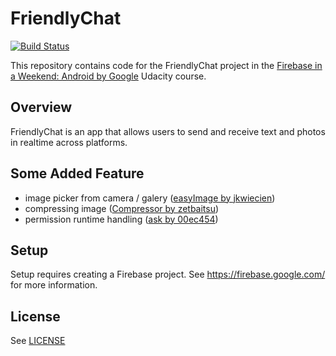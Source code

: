 # FriendlyChat 

[![Build Status](https://travis-ci.org/dekzitfz/FriendlyChat.svg?branch=master)](https://travis-ci.org/dekzitfz/FriendlyChat)

This repository contains code for the FriendlyChat project in the [Firebase in a Weekend: Android by Google](https://www.udacity.com/course/firebase-in-a-weekend-by-google-android--ud0352) Udacity course.

## Overview

FriendlyChat is an app that allows users to send and receive text and photos in realtime across platforms.

## Some Added Feature

- image picker from camera / galery ([easyImage by jkwiecien][easyImage])
- compressing image ([Compressor by zetbaitsu][imagecompresor])
- permission runtime handling ([ask by 00ec454][ask])


## Setup

Setup requires creating a Firebase project. See https://firebase.google.com/ for more information.

## License
See [LICENSE](LICENSE)


[easyImage]: https://github.com/jkwiecien/EasyImage
[ask]: https://github.com/00ec454/Ask
[imagecompresor]: https://github.com/zetbaitsu/Compressor